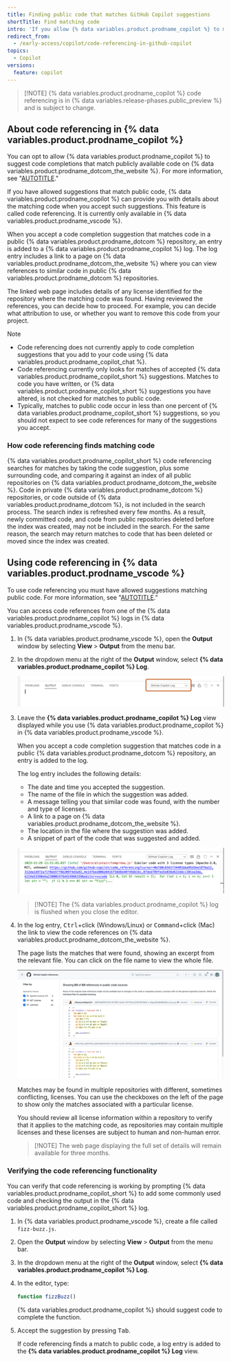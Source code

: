 ```yaml
---
title: Finding public code that matches GitHub Copilot suggestions
shortTitle: Find matching code
intro: 'If you allow {% data variables.product.prodname_copilot %} to make suggestions that match publicly available code, you can see references to the matching code on {% data variables.product.prodname_dotcom_the_website %}.'
redirect_from:
  - /early-access/copilot/code-referencing-in-github-copilot
topics:
  - Copilot
versions:
  feature: copilot
---
```


> [!NOTE] {% data variables.product.prodname_copilot %} code referencing is in {% data variables.release-phases.public_preview %} and is subject to change.

## About code referencing in {% data variables.product.prodname_copilot %}

You can opt to allow {% data variables.product.prodname_copilot %} to suggest code completions that match publicly available code on {% data variables.product.prodname_dotcom_the_website %}. For more information, see "[AUTOTITLE](/copilot/configuring-github-copilot/configuring-your-personal-github-copilot-settings-on-githubcom#enabling-or-disabling-suggestions-matching-public-code)."

If you have allowed suggestions that match public code, {% data variables.product.prodname_copilot %} can provide you with details about the matching code when you accept such suggestions. This feature is called code referencing. It is currently only available in {% data variables.product.prodname_vscode %}.

When you accept a code completion suggestion that matches code in a public {% data variables.product.prodname_dotcom %} repository, an entry is added to a {% data variables.product.prodname_copilot %} log. The log entry includes a link to a page on {% data variables.product.prodname_dotcom_the_website %} where you can view references to similar code in public {% data variables.product.prodname_dotcom %} repositories.

The linked web page includes details of any license identified for the repository where the matching code was found. Having reviewed the references, you can decide how to proceed. For example, you can decide what attribution to use, or whether you want to remove this code from your project.

> [!NOTE]
> * Code referencing does not currently apply to code completion suggestions that you add to your code using {% data variables.product.prodname_copilot_chat %}.
> * Code referencing currently only looks for matches of accepted {% data variables.product.prodname_copilot_short %} suggestions. Matches to code you have written, or {% data variables.product.prodname_copilot_short %} suggestions you have altered, is not checked for matches to public code.
> * Typically, matches to public code occur in less than one percent of {% data variables.product.prodname_copilot_short %} suggestions, so you should not expect to see code references for many of the suggestions you accept.

### How code referencing finds matching code

{% data variables.product.prodname_copilot_short %} code referencing searches for matches by taking the code suggestion, plus some surrounding code, and comparing it against an index of all public repositories on {% data variables.product.prodname_dotcom_the_website %}. Code in private {% data variables.product.prodname_dotcom %} repositories, or code outside of {% data variables.product.prodname_dotcom %}, is not included in the search process. The search index is refreshed every few months. As a result, newly committed code, and code from public repositories deleted before the index was created, may not be included in the search. For the same reason, the search may return matches to code that has been deleted or moved since the index was created.

## Using code referencing in {% data variables.product.prodname_vscode %}

To use code referencing you must have allowed suggestions matching public code. For more information, see "[AUTOTITLE](/copilot/configuring-github-copilot/configuring-your-personal-github-copilot-settings-on-githubcom#enabling-or-disabling-suggestions-matching-public-code)."

You can access code references from one of the {% data variables.product.prodname_copilot %} logs in {% data variables.product.prodname_vscode %}.

1. In {% data variables.product.prodname_vscode %}, open the **Output** window by selecting **View** > **Output** from the menu bar.
1. In the dropdown menu at the right of the **Output** window, select **{% data variables.product.prodname_copilot %} Log**.

   ![Screenshot of the Output window with "{% data variables.product.prodname_copilot %} Log" selected from the dropdown menu.](/assets/images/help/copilot/copilot-log-selected.png)

1. Leave the **{% data variables.product.prodname_copilot %} Log** view displayed while you use {% data variables.product.prodname_copilot %} in {% data variables.product.prodname_vscode %}.

   When you accept a code completion suggestion that matches code in a public {% data variables.product.prodname_dotcom %} repository, an entry is added to the log.

   The log entry includes the following details:

   * The date and time you accepted the suggestion.
   * The name of the file in which the suggestion was added.
   * A message telling you that similar code was found, with the number and type of licenses.
   * A link to a page on {% data variables.product.prodname_dotcom_the_website %}.
   * The location in the file where the suggestion was added.
   * A snippet of part of the code that was suggested and added.

   ![Screenshot of the Output window showing a code referencing log entry.](/assets/images/help/copilot/copilot-code-referencing-log.png)

   > [!NOTE] The {% data variables.product.prodname_copilot %} log is flushed when you close the editor.

1. In the log entry, <kbd>Ctrl</kbd>+click (Windows/Linux) or <kbd>Command</kbd>+click (Mac) the link to view the code references on {% data variables.product.prodname_dotcom_the_website %}.

   The page lists the matches that were found, showing an excerpt from the relevant file. You can click on the file name to view the whole file.

   ![Screenshot of code references listed on {% data variables.product.prodname_dotcom_the_website %}.](/assets/images/help/copilot/code-references-webpage.png)

   Matches may be found in multiple repositories with different, sometimes conflicting, licenses. You can use the checkboxes on the left of the page to show only the matches associated with a particular license.

   You should review all license information within a repository to verify that it applies to the matching code, as repositories may contain multiple licenses and these licenses are subject to human and non-human error.

   > [!NOTE] The web page displaying the full set of details will remain available for three months.

### Verifying the code referencing functionality

You can verify that code referencing is working by prompting {% data variables.product.prodname_copilot_short %} to add some commonly used code and checking the output in the {% data variables.product.prodname_copilot_short %} log.

1. In {% data variables.product.prodname_vscode %}, create a file called `fizz-buzz.js`.
1. Open the **Output** window by selecting **View** > **Output** from the menu bar.
1. In the dropdown menu at the right of the **Output** window, select **{% data variables.product.prodname_copilot %} Log**.
1. In the editor, type:

   ```javascript
   function fizzBuzz()
   ```

   {% data variables.product.prodname_copilot %} should suggest code to complete the function.
1. Accept the suggestion by pressing <kbd>Tab</kbd>.

   If code referencing finds a match to public code, a log entry is added to the **{% data variables.product.prodname_copilot %} Log** view.
